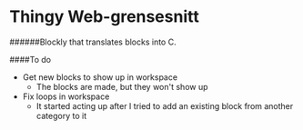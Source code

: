 # Thingy Web-grensesnitt

######Blockly that translates blocks into C.

####To do
* Get new blocks to show up in workspace
  * The blocks are made, but they won't show up
* Fix loops in workspace
  * It started acting up after I tried to add an existing block from another category to it
